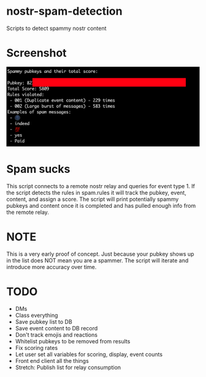 # nostr-spam-detection
Scripts to detect spammy nostr content

# Screenshot
<img src="https://github.com/ronaldstoner/nostr-spam-detection/blob/main/images/poc.png?raw=true" alt="A text console showing spammy pubkeys and their content" width="600">

# Spam sucks
This script connects to a remote nostr relay and queries for event type 1. If the script detects the rules in spam.rules it will track the pubkey, event, content, and assign a score. The script will print potentially spammy pubkeys and content once it is completed and has pulled enough info from the remote relay. 

# NOTE
This is a very early proof of concept. Just because your pubkey shows up in the list does NOT mean you are a spammer. The script will iterate and introduce more accuracy over time. 

# TODO
- DMs
- Class everything
- Save pubkey list to DB
- Save event content to DB record
- Don't track emojis and reactions
- Whitelist pubkeys to be removed from results
- Fix scoring rates
- Let user set all variables for scoring, display, event counts
- Front end client all the things
- Stretch: Publish list for relay consumption
